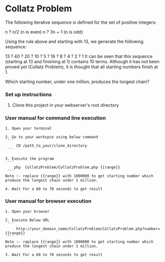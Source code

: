 # Collatz Problem

The following iterative sequence is defined for the set of positive integers:

n ? n/2 (n is even)
n ? 3n + 1 (n is odd)

Using the rule above and starting with 13, we generate the following sequence:

13 ? 40 ? 20 ? 10 ? 5 ? 16 ? 8 ? 4 ? 2 ? 1
It can be seen that this sequence (starting at 13 and finishing at 1) contains 10 terms. Although it has not been proved yet (Collatz Problem), it is thought that all starting numbers finish at 1.

Which starting number, under one million, produces the longest chain?
 
### Set up instructions
  1. Clone this project in your webserver's root directory

### User manual for command line execution 
	1. Open your terminal

	2. Go to your workspce using below command
	 ``` 
	     CD /path_to_your/clone_directory
 	 ```

	3. Execute the program
	 ``` 
	    php  CollatzProblem/CollatzProblem.php {{range}}
 	 ```
	Note :- replace {{range}} with 1000000 to get starting number which produce the longest chain under 1 million.

	4. Wait For a 60 to 70 seconds to get result

### User manual for browser execution 
	1. Open your browser

	2. Execute Below URL
	 ``` 
	     http://your_domain_name/CollatzProblem/CollatzProblem.php?number={{range}}
 	 ```
	Note :- replace {{range}} with 1000000 to get starting number which produce the longest chain under 1 million.

	3. Wait For a 60 to 70 seconds to get result
